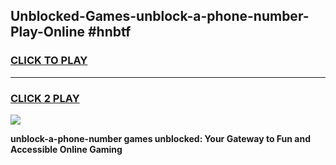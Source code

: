 
## Unblocked-Games-unblock-a-phone-number-Play-Online #hnbtf
<h3>
<a href="https://news.freeplayer.one?title=unblock-a-phone-number&ref=3">CLICK TO PLAY</a></h3>
<hr>

<h3>
<a href="https://news.freeplayer.one?title=unblock-a-phone-number&ref=3">CLICK 2 PLAY</a>
  
</h3>

<a href="https://news.freeplayer.one?title=unblock-a-phone-number&ref=3"><img src="https://clearcache.store/games.png"></a>


**unblock-a-phone-number games unblocked: Your Gateway to Fun and Accessible Online Gaming**
